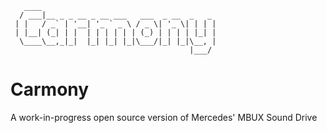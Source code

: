 ```
   ____                                       
  / ___|__ _ _ __ _ __ ___   ___  _ __  _   _ 
 | |   / _` | '__| '_ ` _ \ / _ \| '_ \| | | |
 | |__| (_| | |  | | | | | | (_) | | | | |_| |
  \____\__,_|_|  |_| |_| |_|\___/|_| |_|\__, |
                                        |___/
```

# Carmony
A work-in-progress open source version of Mercedes' MBUX Sound Drive